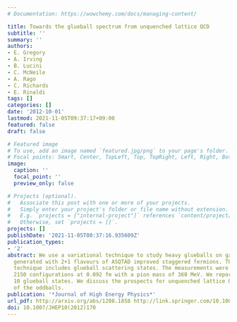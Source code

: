 ```yaml
---
# Documentation: https://wowchemy.com/docs/managing-content/

title: Towards the glueball spectrum from unquenched lattice QCD
subtitle: ''
summary: ''
authors:
- E. Gregory
- A. Irving
- B. Lucini
- C. McNeile
- A. Rago
- C. Richards
- E. Rinaldi
tags: []
categories: []
date: '2012-10-01'
lastmod: 2021-11-05T09:37:17+09:00
featured: false
draft: false

# Featured image
# To use, add an image named `featured.jpg/png` to your page's folder.
# Focal points: Smart, Center, TopLeft, Top, TopRight, Left, Right, BottomLeft, Bottom, BottomRight.
image:
  caption: ''
  focal_point: ''
  preview_only: false

# Projects (optional).
#   Associate this post with one or more of your projects.
#   Simply enter your project's folder or file name without extension.
#   E.g. `projects = ["internal-project"]` references `content/project/deep-learning/index.md`.
#   Otherwise, set `projects = []`.
projects: []
publishDate: '2021-11-05T00:37:16.935609Z'
publication_types:
- '2'
abstract: We use a variational technique to study heavy glueballs on gauge configurations
  generated with 2+1 flavours of ASQTAD improved staggered fermions. The variational
  technique includes glueball scattering states. The measurements were made using
  2150 configurations at 0.092 fm with a pion mass of 360 MeV. We report masses for
  10 glueball states. We discuss the prospects for unquenched lattice QCD calculations
  of the oddballs.
publication: '*Journal of High Energy Physics*'
url_pdf: http://arxiv.org/abs/1208.1858 http://link.springer.com/10.1007/JHEP10(2012)170
doi: 10.1007/JHEP10(2012)170
---
```

